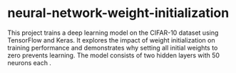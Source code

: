 # neural-network-weight-initialization
This project trains a deep learning model on the CIFAR-10 dataset using TensorFlow and Keras. It explores the impact of weight initialization on training performance and demonstrates why setting all initial weights to zero prevents learning. The model consists of two hidden layers with 50 neurons each .
